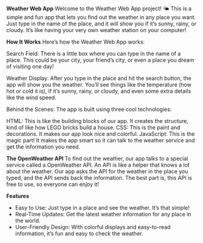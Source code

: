 <b>Weather Web App</b>
Welcome to the Weather Web App project! 🌤️ This is a simple and fun app that lets you find out the weather in any place you want. Just type in the name of the place, and it will show you if it’s sunny, rainy, or cloudy. It’s like having your very own weather station on your computer!

<b>How It Works</b>
Here’s how the Weather Web App works:

Search Field: There is a little box where you can type in the name of a place. This could be your city, your friend’s city, or even a place you dream of visiting one day!

Weather Display: After you type in the place and hit the search button, the app will show you the weather. You’ll see things like the temperature (how hot or cold it is), if it’s sunny, rainy, or cloudy, and even some extra details like the wind speed.

Behind the Scenes: The app is built using three cool technologies:

HTML: This is like the building blocks of our app. It creates the structure, kind of like how LEGO bricks build a house.
CSS: This is the paint and decorations. It makes our app look nice and colorful.
JavaScript: This is the magic part! It makes the app smart so it can talk to the weather service and get the information you need.

<b>The OpenWeather API </b>
To find out the weather, our app talks to a special service called a OpenWeather API. An API is like a helper that knows a lot about the weather. Our app asks the API for the weather in the place you typed, and the API sends back the information. The best part is, this API is free to use, so everyone can enjoy it!

<b>Features</b>
- Easy to Use: Just type in a place and see the weather. It’s that simple!
- Real-Time Updates: Get the latest weather information for any place in the world.
- User-Friendly Design: With colorful displays and easy-to-read information, it’s fun and easy to check the weather.
